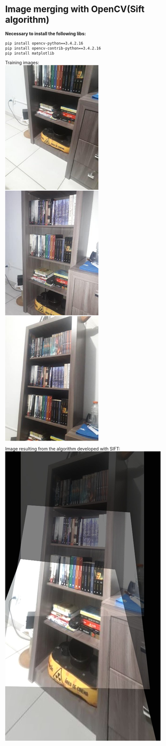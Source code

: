 # Image merging with OpenCV(Sift algorithm)

**Necessary to install the following libs:**
```
pip install opencv-python==3.4.2.16
pip install opencv-contrib-python==3.4.2.16
pip install matplotlib
```
Training images: <br>
<img src="data/img1.jpg" width="300" height="400" />
<img src="data/img2.jpg" width="300" height="400" />
<img src="data/img3.jpg" width="300" height="400" />

Image resulting from the algorithm developed with SIFT:<br>
![result](output.jpg)
